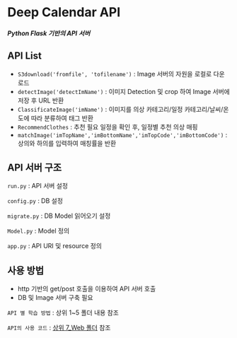 # Deep Calendar API

##### Python Flask 기반의 API 서버

## API List
- `S3download('fromfile', 'tofilename')` : Image 서버의 자원을 로컬로 다운로드
- `detectImage('detectImName')` : 이미지 Detection 및 crop 하여 Image 서버에 저장 후 URL 반환
- `ClassificateImage('imName')` : 이미지를 의상 카테고리/일정 카테고리/날씨/온도에 따라 분류하여 태그 반환
- `RecommendClothes` : 추천 필요 일정을 확인 후, 일정별 추천 의상 매핑 
- `matchImage('imTopName','imBottomName','imTopCode','imBottomCode')` : 상의와 하의를 입력하여 매칭률을 반환
  
## API 서버 구조
`run.py` : API 서버 설정

`config.py` : DB 설정

`migrate.py` : DB Model 읽어오기 설정

`Model.py` : Model 정의

`app.py` : API URI 및 resource 정의 

## 사용 방법
- http 기반의 get/post 호출을 이용하여 API 서버 호출
- DB 및 Image 서버 구축 필요

`API 별 학습 방법` : 상위 1~5 폴더 내용 참조

`API의 사용 코드` : [상위 7_Web 폴더](https://github.com/misoA/DeepCalendar/tree/master/7_Web) 참조  

